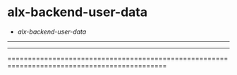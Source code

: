 # alx-backend-user-data
- *alx-backend-user-data*
--------------------------------------------------------------------------------------------------------------------
--------------------------------------------------------------------------------------------------------------------
=============================================================================================
